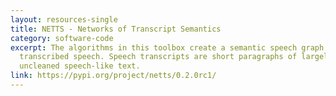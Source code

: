 ```yaml
---
layout: resources-single
title: NETTS - Networks of Transcript Semantics
category: software-code
excerpt: The algorithms in this toolbox create a semantic speech graph from
  transcribed speech. Speech transcripts are short paragraphs of largely raw,
  uncleaned speech-like text.
link: https://pypi.org/project/netts/0.2.0rc1/
---
```

